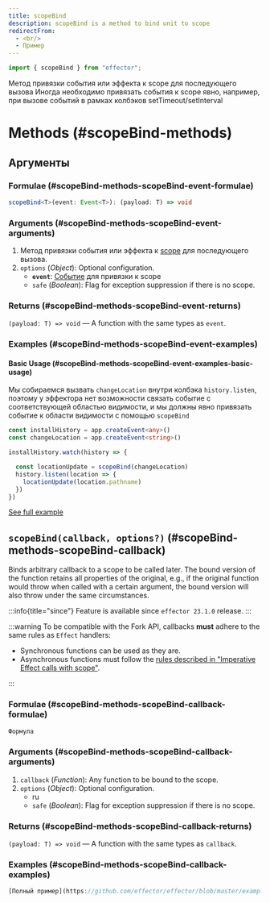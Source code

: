 ```yaml
---
title: scopeBind
description: scopeBind is a method to bind unit to scope
redirectFrom:
  - <br/>
  - Пример
---
```


```ts
import { scopeBind } from "effector";
```

Метод привязки события или эффекта к scope для последующего вызова Иногда необходимо привязать события к scope явно, например, при вызове событий в рамках колбэков setTimeout/setInterval

# Methods (#scopeBind-methods)

## Аргументы

### Formulae (#scopeBind-methods-scopeBind-event-formulae)

```ts
scopeBind<T>(event: Event<T>): (payload: T) => void
```

### Arguments (#scopeBind-methods-scopeBind-event-arguments)

1. Метод привязки события или эффекта к [scope](/ru/api/effector/Scope) для последующего вызова.
2. `options` (_Object_): Optional configuration.
   - **`event`**: [Событие](/ru/api/effector/Event) для привязки к scope
   - `safe` (_Boolean_): Flag for exception suppression if there is no scope.

### Returns (#scopeBind-methods-scopeBind-event-returns)

`(payload: T) => void` — A function with the same types as `event`.

### Examples (#scopeBind-methods-scopeBind-event-examples)

#### Basic Usage (#scopeBind-methods-scopeBind-event-examples-basic-usage)

Мы собираемся вызвать `changeLocation` внутри колбэка `history.listen`, поэтому у эффектора нет возможности связать событие с соответствующей областью видимости, и мы должны явно привязать событие к области видимости с помощью `scopeBind`

```ts
const installHistory = app.createEvent<any>()
const changeLocation = app.createEvent<string>()

installHistory.watch(history => {

  const locationUpdate = scopeBind(changeLocation)
  history.listen(location => {
    locationUpdate(location.pathname)
  })
})
```

[See full example](https://share.effector.dev/xtP8Zk8J)

## `scopeBind(callback, options?)` (#scopeBind-methods-scopeBind-callback)

Binds arbitrary callback to a scope to be called later. The bound version of the function retains all properties of the original, e.g., if the original function would throw when called with a certain argument, the bound version will also throw under the same circumstances.

:::info{title="since"}
Feature is available since `effector 23.1.0` release.
:::

:::warning
To be compatible with the Fork API, callbacks **must** adhere to the same rules as `Effect` handlers:

- Synchronous functions can be used as they are.
- Asynchronous functions must follow the [rules described in "Imperative Effect calls with scope"](/en/api/effector/scope/).

:::

### Formulae (#scopeBind-methods-scopeBind-callback-formulae)

```ts
Формула
```

### Arguments (#scopeBind-methods-scopeBind-callback-arguments)

1. `callback` (_Function_): Any function to be bound to the scope.
2. `options` (_Object_): Optional configuration.
   - ru
   - `safe` (_Boolean_): Flag for exception suppression if there is no scope.

### Returns (#scopeBind-methods-scopeBind-callback-returns)

`(payload: T) => void` — A function with the same types as `callback`.

### Examples (#scopeBind-methods-scopeBind-callback-examples)

```ts
[Полный пример](https://github.com/effector/effector/blob/master/examples/react-ssr/src/app.tsx#L128)
```
